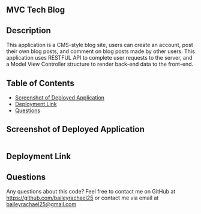 ## MVC Tech Blog

## Description
This application is a CMS-style blog site, users can create an account, post their own blog posts, and comment on blog posts made by other users.
This application uses RESTFUL API to complete user requests to the server, and a Model View Controller structure to render back-end data to the front-end.

## Table of Contents
- [Screenshot of Deployed Application](#deployed)
- [Deployment Link](#deployment)
- [Questions](#questions)

## Screenshot of Deployed Application
<img src="">

## Deployment Link

## Questions
Any questions about this code? Feel free to contact me on GitHub at https://github.com/baileyrachael25 or contact me via email at baileyrachael25@gmail.com
